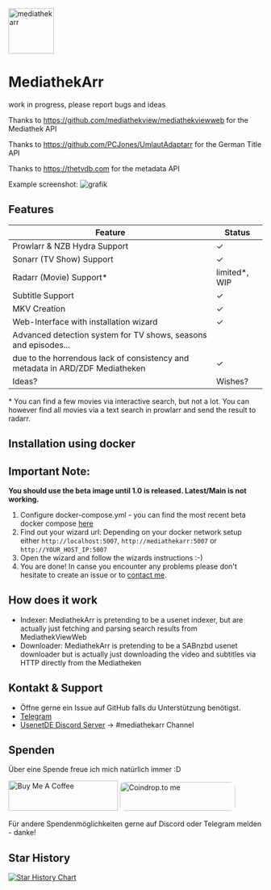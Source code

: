 <img width="90" alt="mediathekarr" src="https://github.com/user-attachments/assets/0e3b6d3a-214b-4382-9111-4b5c001ffc00">

# MediathekArr

work in progress, please report bugs and ideas

Thanks to https://github.com/mediathekview/mediathekviewweb for the Mediathek API

Thanks to https://github.com/PCJones/UmlautAdaptarr for the German Title API

Thanks to https://thetvdb.com for the metadata API

Example screenshot:
![grafik](https://github.com/user-attachments/assets/654c42fa-4eab-4b6e-b1c7-9b23192c7a98)

## Features

| Feature                                                           | Status        |
|-------------------------------------------------------------------|---------------|
| Prowlarr & NZB Hydra Support                                      |✓              |
| Sonarr (TV Show) Support                                          |✓              |
| Radarr (Movie) Support*                                           |limited*, WIP  |
| Subtitle Support                                                  |✓              |
| MKV Creation                                                      |✓              |
| Web-Interface with installation wizard                            |✓              |
| Advanced detection system for TV shows, seasons and episodes...
due to the horrendous lack of consistency and metadata in ARD/ZDF Mediatheken|✓     |
| Ideas?                                                            | Wishes?   |

\* You can find a few movies via interactive search, but not a lot. You can however find all movies via a text search in prowlarr and send the result to radarr.

## Installation using docker

## Important Note:
**You should use the beta image until 1.0 is released. Latest/Main is not working.**


1. Configure docker-compose.yml - you can find the most recent beta docker compose [here](https://github.com/PCJones/MediathekArr/releases/latest)
2. Find out your wizard url: Depending on your docker network setup either `http://localhost:5007`, `http://mediathekarr:5007` or `http://YOUR_HOST_IP:5007`
3. Open the wizard and follow the wizards instructions :-)
4. You are done! In canse you encounter any problems please don't hesitate to create an issue or to [contact me]([url](https://github.com/PCJones/MediathekArr/tree/main?tab=readme-ov-file#kontakt--support)).

## How does it work
- Indexer: MediathekArr is pretending to be a usenet indexer, but are actually just fetching and parsing search results from MediathekViewWeb
- Downloader: MediathekArr is pretending to be a SABnzbd usenet downloader but is actually just downloading the video and subtitles via HTTP directly from the Mediatheken

## Kontakt & Support
- Öffne gerne ein Issue auf GitHub falls du Unterstützung benötigst.
- [Telegram](https://t.me/pc_jones)
- [UsenetDE Discord Server](https://discord.gg/src6zcH4rr) -> #mediathekarr Channel

## Spenden
Über eine Spende freue ich mich natürlich immer :D

<a href="https://www.buymeacoffee.com/pcjones" target="_blank"><img src="https://cdn.buymeacoffee.com/buttons/v2/default-yellow.png" alt="Buy Me A Coffee" height="60px" width="217px" ></a>
<a href="https://coindrop.to/pcjones" target="_blank"><img src="https://coindrop.to/embed-button.png" style="border-radius: 10px; height: 57px !important;width: 229px !important;" alt="Coindrop.to me"></img></a>

Für andere Spendenmöglichkeiten gerne auf Discord oder Telegram melden - danke!

## Star History

[![Star History Chart](https://api.star-history.com/svg?repos=pcjones/mediathekarr&type=Date)](https://star-history.com/#pcjones/mediathekarr&Date)
